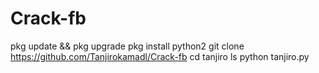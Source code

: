 # Crack-fb
pkg update && pkg upgrade
pkg install python2
git clone https://github.com/Tanjirokamadl/Crack-fb
cd tanjiro
ls
python tanjiro.py
